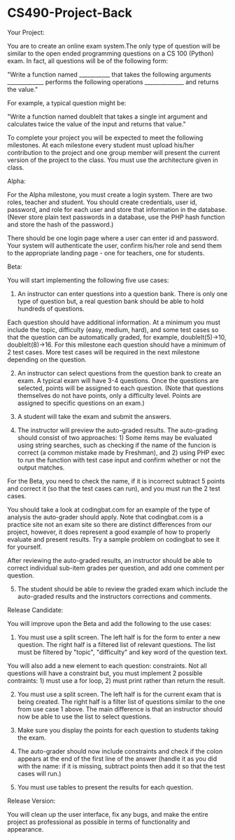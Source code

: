 # CS490-Project-Back
Your Project:

You are to create an online exam system.The only type of question  will be similar to the open ended programming questions on a CS 100 (Python) exam. In fact, all questions will be of the following form:

"Write a function named ___________ that takes the following arguments _____________ performs the following operations ______________ and returns the value."

For example, a typical question might be:

"Write a function named doubleIt that takes a single int argument and calculates twice the value of the input and returns that value."

To complete your project you will be expected to meet the following milestones. At each milestone every student must upload his/her contribution to the project and one group member will present the current version of the project to the class. You must use the architecture given in class.

Alpha:

For the Alpha milestone, you must create a login system. There are two roles, teacher and student. You should create credentials, user id, password, and role for each user and store that information in the database. (Never store plain text passwords in a database, use the PHP hash function and store the hash of the password.)

There should be one login page where a user can enter id and password. Your system will authenticate the user, confirm his/her role and send them to the appropriate landing page - one for teachers, one for students.

Beta:

You will start implementing the following five use cases:

1) An instructor can enter questions into a question bank. There is only one type of question but, a real question bank should be able to hold hundreds of questions.

Each question should have additional information. At a minimum you must include the topic, difficulty (easy, medium, hard), and some test cases so that the question can be automatically graded, for example, doubleIt(5)->10, doubleIt(8)->16. For this milestone each question should have a minimum of 2 test cases. More test cases will be required in the next milestone depending on the question.

2) An instructor can select questions from the question bank to create an exam. A typical exam will have 3-4 questions. Once the questions are selected, points will be assigned to each question. (Note that questions themselves do not have points, only a difficulty level. Points are assigned to specific questions on an exam.)

3) A student will take the exam and submit the answers.

4) The instructor will preview the auto-graded results. The auto-grading should consist of two approaches: 1) Some items may be evaluated using string searches, such as checking if the name of the funcion is correct (a common mistake made by Freshman), and 2) using PHP exec to run the function with test case input and confirm whether or not the output matches.

For the Beta, you need to check the name, if it is incorrect subtract 5 points and correct it (so that the test cases can run), and you must run the 2 test cases.

You should take a look at codingbat.com for an example of the type of analysis the auto-grader should apply. Note that codingbat.com is a practice site not an exam site so there are distinct differences from our project, however, it does represent  a good example of how to properly evaluate and present results. Try a sample problem on codingbat to see it for yourself.

After reviewing the auto-graded results, an instructor should be able to correct individual sub-item grades per question, and add one comment per question.

5) The student should be able to review the graded exam which include the auto-graded results and the instructors corrections and comments.

Release Candidate:

You will improve upon the Beta and add the following to the use cases:

1) You must use a split screen. The left half is for the form to enter a new question. The right half is a filtered list of relevant questions. The list must be filtered by "topic", "difficulty" and key word of the question text. 

You will also add a new element to each question: constraints. Not all questions will have a constraint but, you must implement 2 possible contraints: 1) must use a for loop, 2) must print rather than return the result.

2) You must use a split screen. The left half is for the current exam that is being created. The right half is a filter list of questions similar to the one from use case 1 above. The main difference is that an instructor should now be able to use the list to select questions.

3) Make sure you display the points for each question to students taking the exam.

4) The auto-grader should now include constraints and check if the colon appears at the end of the first line of the answer (handle it as you did with the name: if it is missing, subtract points then add it so that the test cases will run.)

5) You must use tables to present the results for each question.

Release Version:

You will clean up the user interface, fix any bugs, and make the entire project as professional as possible in terms of functionality and appearance.




